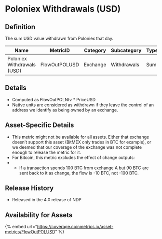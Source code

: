 # Poloniex Withdrawals (USD)

## Definition

The sum USD value withdrawn from Poloniex that day.

| Name                       | MetricID      | Category | Subcategory | Type | Unit | Interval       |
| -------------------------- | ------------- | -------- | ----------- | ---- | ---- | -------------- |
| Poloniex Withdrawals (USD) | FlowOutPOLUSD | Exchange | Withdrawals | Sum  | USD  | 1 block, 1 day |

## Details

* Computed as FlowOutPOLNtv \* PriceUSD
* Native units are considered as withdrawn if they leave the control of an address we identify as being owned by an exchange.

## Asset-Specific Details

* This metric might not be available for all assets. Either that exchange doesn’t support this asset (BitMEX only trades in BTC for example), or we deemed that our coverage of the exchange was not complete enough to release the metric for it.
* For Bitcoin, this metric excludes the effect of change outputs:
*
  * If a transaction spends 100 BTC from exchange A but 90 BTC are sent back to it as change, the flow is -10 BTC, not -100 BTC.

## Release History

* Released in the 4.0 release of NDP

## Availability for Assets

{% embed url="https://coverage.coinmetrics.io/asset-metrics/FlowOutPOLUSD" %}
